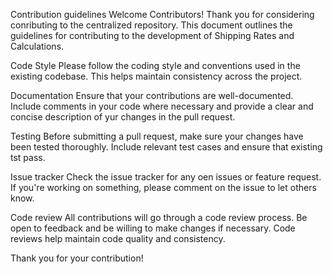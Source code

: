 Contribution guidelines
Welcome Contributors!
Thank you for considering conributing to the centralized repository. This document outlines the guidelines for contributing to the development of Shipping Rates and Calculations.

Code Style 
Please follow the coding style and conventions used in the existing codebase. This helps maintain consistency across the project.

Documentation 
Ensure that your contributions are well-documented. Include comments in your code where necessary and provide a clear and concise description of yur changes in the pull request.

Testing 
Before submitting a pull request, make sure your changes have been tested thoroughly. Include relevant test cases and ensure that existing tst pass.

Issue tracker
Check the issue tracker for any oen issues or feature request. If you're working on something, please comment on the issue to let others know.

Code review 
All contributions will go through a code review process. Be open to feedback and be willing to make changes if necessary. Code reviews help maintain code quality and consistency.

Thank you for your contribution!
